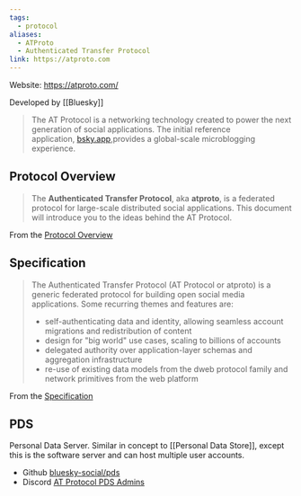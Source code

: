 ```yaml
---
tags:
  - protocol
aliases:
  - ATProto
  - Authenticated Transfer Protocol
link: https://atproto.com
---
```

Website: <https://atproto.com/>

Developed by [[Bluesky]]

> The AT Protocol is a networking technology created to power the next generation of social applications. The initial reference application, [bsky.app](https://bsky.app/),provides a global-scale microblogging experience.

## Protocol Overview 

> The **Authenticated Transfer Protocol**, aka **atproto**, is a federated protocol for large-scale distributed social applications. This document will introduce you to the ideas behind the AT Protocol.

From the [Protocol Overview](https://atproto.com/guides/overview)

## Specification

> The Authenticated Transfer Protocol (AT Protocol or atproto) is a generic federated protocol for building open social media applications. Some recurring themes and features are:
> 
> - self-authenticating data and identity, allowing seamless account migrations and redistribution of content
> - design for "big world" use cases, scaling to billions of accounts
> - delegated authority over application-layer schemas and aggregation infrastructure
> - re-use of existing data models from the dweb protocol family and network primitives from the web platform

From the [Specification](https://atproto.com/specs/atp)

## PDS

Personal Data Server. Similar in concept to [[Personal Data Store]], except this is the software server and can host multiple user accounts.

* Github [bluesky-social/pds](https://github.com/bluesky-social/pds)
* Discord [AT Protocol PDS Admins](https://discord.gg/UWS6FFdhMe)